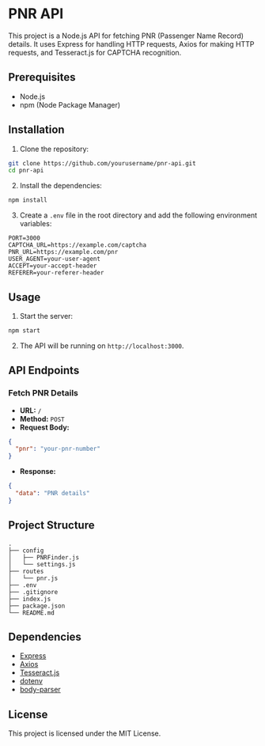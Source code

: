 # PNR API

This project is a Node.js API for fetching PNR (Passenger Name Record) details. It uses Express for handling HTTP requests, Axios for making HTTP requests, and Tesseract.js for CAPTCHA recognition.

## Prerequisites

- Node.js
- npm (Node Package Manager)

## Installation

1. Clone the repository:

```sh
git clone https://github.com/yourusername/pnr-api.git
cd pnr-api
```

2. Install the dependencies:

```sh
npm install
```

3. Create a `.env` file in the root directory and add the following environment variables:

```env
PORT=3000
CAPTCHA_URL=https://example.com/captcha
PNR_URL=https://example.com/pnr
USER_AGENT=your-user-agent
ACCEPT=your-accept-header
REFERER=your-referer-header
```

## Usage

1. Start the server:

```sh
npm start
```

2. The API will be running on `http://localhost:3000`.

## API Endpoints

### Fetch PNR Details

- **URL:** `/`
- **Method:** `POST`
- **Request Body:**

```json
{
  "pnr": "your-pnr-number"
}
```

- **Response:**

```json
{
  "data": "PNR details"
}
```

## Project Structure

```
.
├── config
│   ├── PNRFinder.js
│   └── settings.js
├── routes
│   └── pnr.js
├── .env
├── .gitignore
├── index.js
├── package.json
└── README.md
```

## Dependencies

- [Express](https://expressjs.com/)
- [Axios](https://axios-http.com/)
- [Tesseract.js](https://tesseract.projectnaptha.com/)
- [dotenv](https://www.npmjs.com/package/dotenv)
- [body-parser](https://www.npmjs.com/package/body-parser)

## License

This project is licensed under the MIT License.
